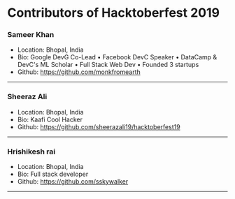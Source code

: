 # Contributors of Hacktoberfest 2019

### Sameer Khan
- Location: Bhopal, India
- Bio: Google DevG Co-Lead • Facebook DevC Speaker • DataCamp & DevC's ML Scholar • Full Stack Web Dev • Founded 3 startups
- Github: https://github.com/monkfromearth
***

### Sheeraz Ali
- Location: Bhopal, India
- Bio: Kaafi Cool Hacker
- Github: https://github.com/sheerazali19/hacktoberfest19
***

### Hrishikesh rai
- Location: Bhopal, India
- Bio: Full stack developer
- Github: https://github.com/sskywalker
***